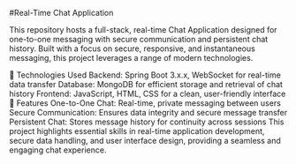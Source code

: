 #Real-Time Chat Application

This repository hosts a full-stack, real-time Chat Application designed for one-to-one messaging with secure communication and persistent chat history. Built with a focus on secure, responsive, and instantaneous messaging, this project leverages a range of modern technologies.

🔧 Technologies Used
Backend: Spring Boot 3.x.x, WebSocket for real-time data transfer
Database: MongoDB for efficient storage and retrieval of chat history
Frontend: JavaScript, HTML, CSS for a clean, user-friendly interface
🌟 Features
One-to-One Chat: Real-time, private messaging between users
Secure Communication: Ensures data integrity and secure message transfer
Persistent Chat: Stores message history for continuity across sessions
This project highlights essential skills in real-time application development, secure data handling, and user interface design, providing a seamless and engaging chat experience.


